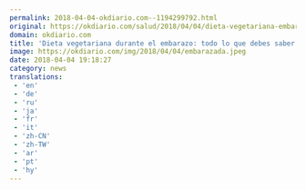 ```yaml
---
permalink: 2018-04-04-okdiario.com--1194299792.html
original: https://okdiario.com/salud/2018/04/04/dieta-vegetariana-embarazo-2067664
domain: okdiario.com
title: 'Dieta vegetariana durante el embarazo: todo lo que debes saber'
image: https://okdiario.com/img/2018/04/04/embarazada.jpeg
date: 2018-04-04 19:18:27
category: news
translations: 
 - 'en'
 - 'de'
 - 'ru'
 - 'ja'
 - 'fr'
 - 'it'
 - 'zh-CN'
 - 'zh-TW'
 - 'ar'
 - 'pt'
 - 'hy'
---
```


